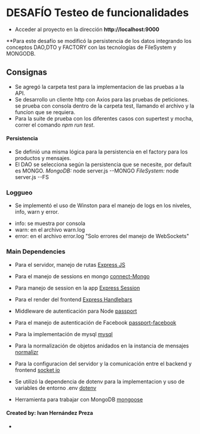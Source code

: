 # DESAFÍO Testeo de funcionalidades

-  Acceder al proyecto en la dirección **http://localhost:9000**

\*\*Para este desafío se modificó la persistencia de los datos integrando los conceptos DAO,DTO y FACTORY con las tecnologías de FileSystem y MONGODB.

## Consignas

-  Se agregó la carpeta test para la implementacion de las pruebas a la API.
-  Se desarrollo un cliente http con Axios para las pruebas de peticiones. se prueba con consola dentro de la carpeta test, llamando el archivo y la funcíon que se requiera.
-  Para la suite de prueba con los diferentes casos con supertest y mocha, correr el comando _npm run test_.

#### Persistencia

-  Se definió una misma lógica para la persistencia en el factory para los productos y mensajes.
-  El DAO se selecciona según la persistencia que se necesite, por default es MONGO.
   _MongoDB:_ node server.js --MONGO
   _FileSystem:_ node server.js --FS

### Loggueo

-  Se implementó el uso de Winston para el manejo de logs en los niveles, info, warn y error.

*  info: se muestra por consola
*  warn: en el archivo warn.log
*  error: en el archivo error.log "Solo errores del manejo de WebSockets"

### Main Dependencies

-  Para el servidor, manejo de rutas [Express JS](https://expressjs.com/es/ "Ver más")
-  Para el manejo de sessions en mongo [connect-Mongo](https://www.npmjs.com/package/connect-mongo "Ver más")
-  Para manejo de session en la app [Express Session](https://www.npmjs.com/package/express-session "Ver más")
-  Para el render del frontend [Express Handlebars](https://www.npmjs.com/package/express-handlebars "Ver más")
-  Middleware de autenticación para Node [passport](https://www.npmjs.com/package/passport "Ver más")
-  Para el manejo de autenticación de Facebook [passport-facebook](https://www.npmjs.com/package/passport-facebook "Ver más")
-  Para la implementación de mysql [mysql](https://momentjs.com/ "Ver más")
-  Para la normalización de objetos anidados en la instancia de mensajes [normalizr](https://www.npmjs.com/package/normalizr "Ver más")
-  Para la configuracion del servidor y la comunicación entre el backend y frontend [socket io](https://socket.io/ "Ver más")

-  Se utilizó la dependencia de dotenv para la implementacion y uso de variables de entorno .env [dotenv](https://www.npmjs.com/package/dotenv "Ver más")
-  Herramienta para trabajar con MongoDB [mongoose](https://www.npmjs.com/package/mongoose "Ver más")

#### Created by: **Ivan Hernández Preza**

-
